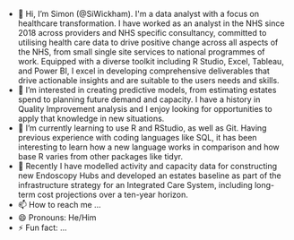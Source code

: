 - 👋 Hi, I’m Simon (@SiWickham). I'm a data analyst with a focus on healthcare transformation. I have worked as an analyst in the NHS since 2018 across providers and NHS specific consultancy, committed to utilising health care data to drive positive change across all aspects of the NHS, from small single site services to national programmes of work. Equipped with a diverse toolkit including R Studio, Excel, Tableau, and Power BI, I excel in developing comprehensive deliverables that drive actionable insights and are suitable to the users needs and skills.
- 👀 I’m interested in creating predictive models, from estimating estates spend to planning future demand and capacity. I have a history in Quality Improvement analysis and I enjoy looking for opportunities to apply that knowledge in new situations.
- 🌱 I’m currently learning to use R and RStudio, as well as Git. Having previous experience with coding languages like SQL, it has been interesting to learn how a new language works in comparison and how base R varies from other packages like tidyr.
- 💞️ Recently I have modelled activity and capacity data for constructing new Endoscopy Hubs and developed an estates baseline as part of the infrastructure strategy for an Integrated Care System, including long-term cost projections over a ten-year horizon.
- 📫 How to reach me ...
- 😄 Pronouns: He/Him
- ⚡ Fun fact: ...

<!---
SiWickham/SiWickham is a ✨ special ✨ repository because its `README.md` (this file) appears on your GitHub profile.
You can click the Preview link to take a look at your changes.
--->
